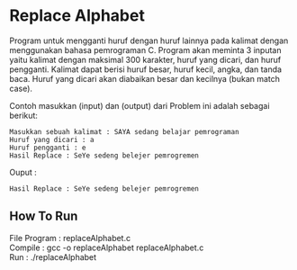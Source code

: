 # Replace Alphabet
Program untuk mengganti huruf dengan huruf lainnya pada kalimat dengan menggunakan bahasa pemrograman C. Program akan meminta 3 inputan yaitu kalimat dengan maksimal 300 karakter, huruf yang dicari, dan huruf pengganti. Kalimat dapat berisi huruf besar, huruf kecil, angka, dan tanda baca. Huruf yang dicari akan diabaikan besar dan kecilnya (bukan match case).

Contoh masukkan (input) dan (output) dari Problem ini adalah sebagai berikut:

```
Masukkan sebuah kalimat : SAYA sedang belajar pemrograman
Huruf yang dicari : a
Huruf pengganti : e
Hasil Replace : SeYe sedeng belejer pemrogremen
```

Ouput :
```
Hasil Replace : SeYe sedeng belejer pemrogremen
```
## How To Run
File Program : replaceAlphabet.c </br>
Compile : gcc -o replaceAlphabet replaceAlphabet.c </br>
Run : ./replaceAlphabet </br>
